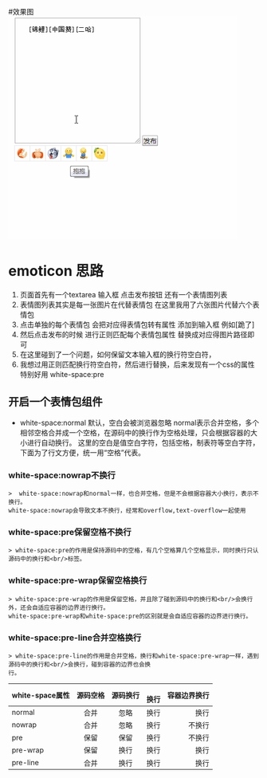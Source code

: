 #效果图
![效果图](/3.gif)
# emoticon 思路
1. 页面首先有一个textarea 输入框 点击发布按钮  还有一个表情图列表
2. 表情图列表其实是每一张图片在代替表情包 在这里我用了六张图片代替六个表情包
3. 点击单独的每个表情包 会把对应得表情包转有属性 添加到输入框 例如[跪了]
4. 然后点击发布的时候 进行正则匹配每个表情包属性 替换成对应得图片路径即可
5. 在这里碰到了一个问题，如何保留文本输入框的换行符空白符，
6. 我想过用正则匹配换行符空白符，然后进行替换，后来发现有一个css的属性特别好用 white-space:pre

## 开启一个表情包组件
- white-space:normal 默认，空白会被浏览器忽略
    normal表示合并空格，多个相邻空格合并成一个空格，在源码中的换行作为空格处理，只会根据容器的大小进行自动换行。
    这里的空白是值空白字符，包括空格，制表符等空白字符，下面为了行文方便，统一用“空格”代表。

### white-space:nowrap不换行
    >  white-space:nowrap和normal一样，也合并空格，但是不会根据容器大小换行，表示不换行。
    white-space:nowrap会导致文本不换行，经常和overflow,text-overflow一起使用

### white-space:pre保留空格不换行
    > white-space:pre的作用是保持源码中的空格，有几个空格算几个空格显示，同时换行只认源码中的换行和<br/>标签。

### white-space:pre-wrap保留空格换行
    > white-space:pre-wrap的作用是保留空格，并且除了碰到源码中的换行和<br/>会换行外，还会自适应容器的边界进行换行。
    white-space:pre-wrap和white-space:pre的区别就是会自适应容器的边界进行换行。

### white-space:pre-line合并空格换行
    > white-space:pre-line的作用是合并空格，换行和white-space:pre-wrap一样，遇到源码中的换行和<br/>会换行，碰到容器的边界也会换
    行。

white-space属性|源码空格|源码换行|<br>换行|容器边界换行
--|:--:|:--:|:--:|--:
normal|合并|忽略|换行|换行
nowrap|合并|忽略|换行|不换行
pre|保留|保留|换行|不换行
pre-wrap|保留|换行|换行|换行
pre-line|合并|换行|换行|换行